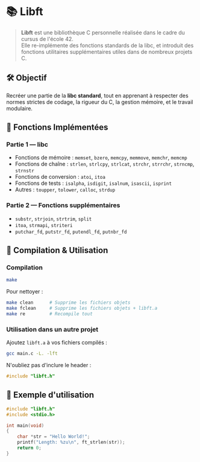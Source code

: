 # 📚 Libft

> **Libft** est une bibliothèque C personnelle réalisée dans le cadre du cursus de l'école 42.  
> Elle re-implémente des fonctions standards de la libc, et introduit des fonctions utilitaires supplémentaires utiles dans de nombreux projets C.

## 🛠️ Objectif

Recréer une partie de la **libc standard**, tout en apprenant à respecter des normes strictes de codage, la rigueur du C, la gestion mémoire, et le travail modulaire.

## 🧩 Fonctions Implémentées

### Partie 1 — libc

- Fonctions de mémoire : `memset`, `bzero`, `memcpy`, `memmove`, `memchr`, `memcmp`
- Fonctions de chaîne : `strlen`, `strlcpy`, `strlcat`, `strchr`, `strrchr`, `strncmp`, `strnstr`
- Fonctions de conversion : `atoi`, `itoa`
- Fonctions de tests : `isalpha`, `isdigit`, `isalnum`, `isascii`, `isprint`
- Autres : `toupper`, `tolower`, `calloc`, `strdup`

### Partie 2 — Fonctions supplémentaires

- `substr`, `strjoin`, `strtrim`, `split`
- `itoa`, `strmapi`, `striteri`
- `putchar_fd`, `putstr_fd`, `putendl_fd`, `putnbr_fd`

## 🧪 Compilation & Utilisation

### Compilation

```bash
make
```

Pour nettoyer :

```bash
make clean      # Supprime les fichiers objets
make fclean     # Supprime les fichiers objets + libft.a
make re         # Recompile tout
```

### Utilisation dans un autre projet

Ajoutez `libft.a` à vos fichiers compilés :

```bash
gcc main.c -L. -lft
```

N'oubliez pas d'inclure le header :

```c
#include "libft.h"
```

## 🔎 Exemple d'utilisation

```c
#include "libft.h"
#include <stdio.h>

int main(void)
{
    char *str = "Hello World!";
    printf("Length: %zu\n", ft_strlen(str));
    return 0;
}
```
